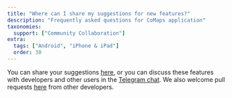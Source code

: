 ```yaml
---
title: "Where can I share my suggestions for new features?"
description: "Frequently asked questions for CoMaps application"
taxonomies:
  support: ["Community Collaboration"]
extra:
  tags: ["Android", "iPhone & iPad"]
  order: 30
---
```


You can share your suggestions [here](https://github.com/orgs/organicmaps/discussions/categories/ideas), or you can discuss these features with developers and other users in the [Telegram chat](https://t.me/OrganicMapsApp). We also welcome pull requests [here](https://github.com/organicmaps/organicmaps/pulls) from other developers.
